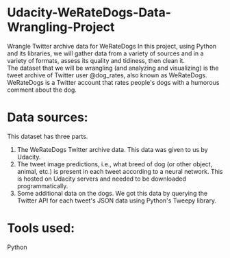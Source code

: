 # Udacity-WeRateDogs-Data-Wrangling-Project
Wrangle Twitter archive data for WeRateDogs
 In this project, using Python and its libraries, we will gather data from a variety of sources and in a variety of formats, assess its quality and tidiness, then clean it. <br/>
The dataset that we will be wrangling (and analyzing and visualizing) is the tweet archive of Twitter user @dog_rates, also known as WeRateDogs. WeRateDogs is a Twitter account that rates people's dogs with a humorous comment about the dog.

# Data sources:
This dataset has three parts.<br/>
1. The WeRateDogs Twitter archive data. This data was given to us by Udacity.
2. The tweet image predictions, i.e., what breed of dog (or other object, animal, etc.) is present in each tweet according to a neural network. This is hosted on Udacity servers and needed to be downloaded programmatically.
3. Some additional data on the dogs. We got this data by querying the Twitter API for each tweet's JSON data using Python's Tweepy library.

# Tools used:
Python
